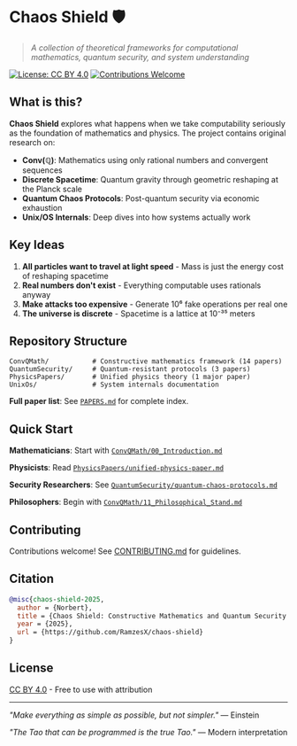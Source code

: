 # Chaos Shield 🛡️

> *A collection of theoretical frameworks for computational mathematics, quantum security, and system understanding*

[![License: CC BY 4.0](https://img.shields.io/badge/License-CC_BY_4.0-lightgrey.svg)](https://creativecommons.org/licenses/by/4.0/)
[![Contributions Welcome](https://img.shields.io/badge/contributions-welcome-brightgreen.svg)](CONTRIBUTING.md)

## What is this?

**Chaos Shield** explores what happens when we take computability seriously as the foundation of mathematics and physics. The project contains original research on:

- **Conv(ℚ)**: Mathematics using only rational numbers and convergent sequences
- **Discrete Spacetime**: Quantum gravity through geometric reshaping at the Planck scale
- **Quantum Chaos Protocols**: Post-quantum security via economic exhaustion
- **Unix/OS Internals**: Deep dives into how systems actually work

## Key Ideas

1. **All particles want to travel at light speed** - Mass is just the energy cost of reshaping spacetime
2. **Real numbers don't exist** - Everything computable uses rationals anyway
3. **Make attacks too expensive** - Generate 10⁶ fake operations per real one
4. **The universe is discrete** - Spacetime is a lattice at 10⁻³⁵ meters

## Repository Structure

```
ConvQMath/           # Constructive mathematics framework (14 papers)
QuantumSecurity/     # Quantum-resistant protocols (3 papers)
PhysicsPapers/       # Unified physics theory (1 major paper)
UnixOs/              # System internals documentation
```

**Full paper list**: See [`PAPERS.md`](PAPERS.md) for complete index.

## Quick Start

**Mathematicians**: Start with [`ConvQMath/00_Introduction.md`](ConvQMath/00_Introduction.md)

**Physicists**: Read [`PhysicsPapers/unified-physics-paper.md`](PhysicsPapers/unified-physics-paper.md)

**Security Researchers**: See [`QuantumSecurity/quantum-chaos-protocols.md`](QuantumSecurity/quantum-chaos-protocols.md)

**Philosophers**: Begin with [`ConvQMath/11_Philosophical_Stand.md`](ConvQMath/11_Philosophical_Stand.md)

## Contributing

Contributions welcome! See [CONTRIBUTING.md](CONTRIBUTING.md) for guidelines.

## Citation

```bibtex
@misc{chaos-shield-2025,
  author = {Norbert},
  title = {Chaos Shield: Constructive Mathematics and Quantum Security Frameworks},
  year = {2025},
  url = {https://github.com/RamzesX/chaos-shield}
}
```

## License

[CC BY 4.0](LICENSE) - Free to use with attribution

---

*"Make everything as simple as possible, but not simpler."* — Einstein

*"The Tao that can be programmed is the true Tao."* — Modern interpretation